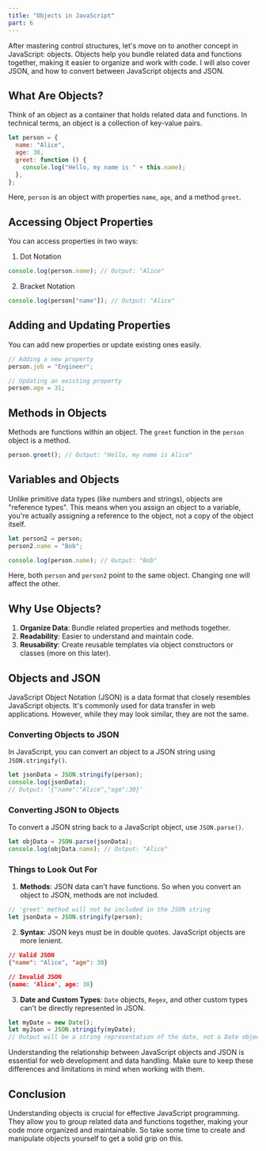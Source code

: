 ```yaml
---
title: "Objects in JavaScript"
part: 6
---
```


After mastering control structures, let's move on to another concept in
JavaScript: objects. Objects help you bundle related data and functions
together, making it easier to organize and work with code. I will also cover
JSON, and how to convert between JavaScript objects and JSON.

## What Are Objects?

Think of an object as a container that holds related data and functions. In
technical terms, an object is a collection of key-value pairs.

```javascript
let person = {
  name: "Alice",
  age: 30,
  greet: function () {
    console.log("Hello, my name is " + this.name);
  },
};
```

Here, `person` is an object with properties `name`, `age`, and a method `greet`.

## Accessing Object Properties

You can access properties in two ways:

1. Dot Notation

```javascript
console.log(person.name); // Output: "Alice"
```

2. Bracket Notation

```javascript
console.log(person["name"]); // Output: "Alice"
```

## Adding and Updating Properties

You can add new properties or update existing ones easily.

```javascript
// Adding a new property
person.job = "Engineer";

// Updating an existing property
person.age = 31;
```

## Methods in Objects

Methods are functions within an object. The `greet` function in the `person`
object is a method.

```javascript
person.greet(); // Output: "Hello, my name is Alice"
```

## Variables and Objects

Unlike primitive data types (like numbers and strings), objects are "reference
types". This means when you assign an object to a variable, you're actually
assigning a reference to the object, not a copy of the object itself.

```javascript
let person2 = person;
person2.name = "Bob";

console.log(person.name); // Output: "Bob"
```

Here, both `person` and `person2` point to the same object. Changing one will
affect the other.

## Why Use Objects?

1. **Organize Data**: Bundle related properties and methods together.
2. **Readability**: Easier to understand and maintain code.
3. **Reusability**: Create reusable templates via object constructors or classes
   (more on this later).

## Objects and JSON

JavaScript Object Notation (JSON) is a data format that closely resembles
JavaScript objects. It's commonly used for data transfer in web applications.
However, while they may look similar, they are not the same.

### Converting Objects to JSON

In JavaScript, you can convert an object to a JSON string using
`JSON.stringify()`.

```javascript
let jsonData = JSON.stringify(person);
console.log(jsonData);
// Output: '{"name":"Alice","age":30}'
```

### Converting JSON to Objects

To convert a JSON string back to a JavaScript object, use `JSON.parse()`.

```javascript
let objData = JSON.parse(jsonData);
console.log(objData.name); // Output: "Alice"
```

### Things to Look Out For

1. **Methods**: JSON data can't have functions. So when you convert an object to
   JSON, methods are not included.

```javascript
// 'greet' method will not be included in the JSON string
let jsonData = JSON.stringify(person);
```

2. **Syntax**: JSON keys must be in double quotes. JavaScript objects are more
   lenient.

```json
// Valid JSON
{"name": "Alice", "age": 30}

// Invalid JSON
{name: 'Alice', age: 30}
```

3. **Date and Custom Types**: `Date` objects, `Regex`, and other custom types
   can't be directly represented in JSON.

```javascript
let myDate = new Date();
let myJson = JSON.stringify(myDate);
// Output will be a string representation of the date, not a Date object
```

Understanding the relationship between JavaScript objects and JSON is essential
for web development and data handling. Make sure to keep these differences and
limitations in mind when working with them.

## Conclusion

Understanding objects is crucial for effective JavaScript programming. They
allow you to group related data and functions together, making your code more
organized and maintainable. So take some time to create and manipulate objects
yourself to get a solid grip on this.
